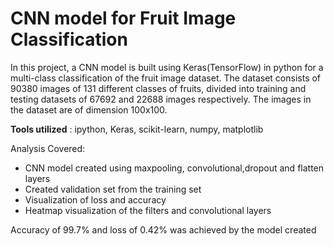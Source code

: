 # CNN model for Fruit Image Classification

In this project, a CNN model is built using Keras(TensorFlow) in python for a multi-class classification of the fruit image dataset. 
The dataset consists of 90380 images of 131 different classes of fruits, divided into training and testing datasets of 67692 and 22688 images respectively.
The images in the dataset are of dimension 100x100.

**Tools utilized** : ipython, Keras, scikit-learn, numpy, matplotlib

Analysis Covered:

* CNN model created using maxpooling, convolutional,dropout and flatten layers
* Created validation set from the training set
* Visualization of loss and accuracy
* Heatmap visualization of the filters and convolutional layers


Accuracy of 99.7% and loss of 0.42% was achieved by the model created

